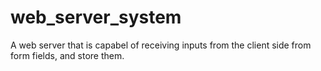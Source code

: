 # web_server_system
A web server that is capabel of receiving inputs from the client side from form fields, and store them.
